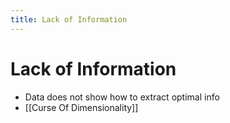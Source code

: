 ```yaml
---
title: Lack of Information
---
```


# Lack of Information
- Data does not show how to extract optimal info
- [[Curse Of Dimensionality]]






















































